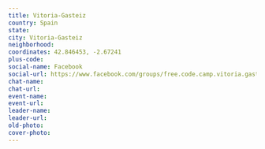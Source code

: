```yaml
---
title: Vitoria-Gasteiz
country: Spain
state: 
city: Vitoria-Gasteiz
neighborhood: 
coordinates: 42.846453, -2.67241
plus-code:
social-name: Facebook
social-url: https://www.facebook.com/groups/free.code.camp.vitoria.gasteiz
chat-name:
chat-url:
event-name:
event-url:
leader-name:
leader-url:
old-photo: 
cover-photo:
---
```

